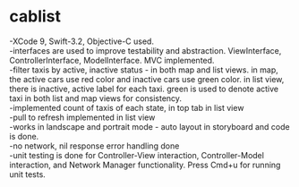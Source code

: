 # cablist
-XCode 9, Swift-3.2, Objective-C used.  
-interfaces are used to improve testability and abstraction. ViewInterface, ControllerInterface, ModelInterface. MVC implemented.  
-filter taxis by active, inactive status - in both map and list views. in map, the active cars use red color and inactive cars use green color. in list view, there is inactive, active label for each taxi. green is used to denote active taxi in both list and map views for consistency.  
-implemented count of taxis of each state, in top tab in list view  
-pull to refresh implemented in list view  
-works in landscape and portrait mode - auto layout in storyboard and code is done.  
-no network, nil response error handling done  
-unit testing is done for Controller-View interaction, Controller-Model interaction, and Network Manager functionality. Press Cmd+u for running unit tests.  
